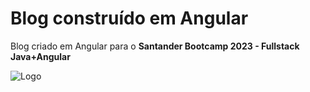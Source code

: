 
# Blog construído em Angular

Blog criado em Angular para o **Santander Bootcamp 2023 - Fullstack Java+Angular**


![Logo](../angular_blog_dio/images/Capturar.PNG)



